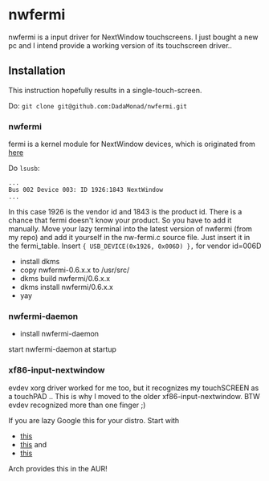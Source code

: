nwfermi
=======

nwfermi is a input driver for NextWindow touchscreens. I just bought a new pc and I intend provide a working version of its touchscreen driver..

## Installation

This instruction hopefully results in a single-touch-screen.

Do:
`git clone git@github.com:DadaMonad/nwfermi.git`

### nwfermi

fermi is a kernel module for NextWindow devices, which is originated from [here](https://launchpad.net/nwfermi/) 

Do `lsusb`:

```
...
Bus 002 Device 003: ID 1926:1843 NextWindow 
...
```

In this case 1926 is the vendor id and 1843 is the product id. There is a chance that fermi doesn't know your product. So you have to add it manually. Move your lazy terminal into the latest version of nwfermi (from my repo) and add it yourself in the nw-fermi.c source file. Just insert it in the fermi_table.
Insert `{ USB_DEVICE(0x1926, 0x006D) },` for vendor id=006D

* install dkms
* copy nwfermi-0.6.x.x to /usr/src/
* dkms build nwfermi/0.6.x.x
* dkms install nwfermi/0.6.x.x
* yay

### nwfermi-daemon
* install nwfermi-daemon 

start nwfermi-daemon at startup

### xf86-input-nextwindow

evdev xorg driver worked for me too, but it recognizes my touchSCREEN as a touchPAD .. This is why I moved to the older xf86-input-nextwindow. BTW evdev recognized more than one finger ;)

If you are lazy Google this for your distro. Start with 
* [this](http://software.opensuse.org/download.html?project=home%3Adaniel_newton%3Axf86-input-nextwindow&package=xf86-input-nextwindow)
* [this](https://build.opensuse.org/package/show/home:daniel_newton:xf86-input-nextwindow/xf86-input-nextwindow)
and
* [this](https://launchpad.net/~djpnewton/+archive/xf86-input-nextwindow)

Arch provides this in the AUR!



